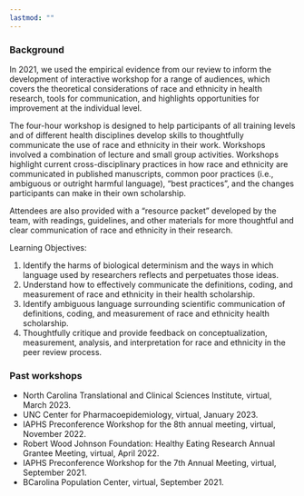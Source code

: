 ```yaml
---
lastmod: ""
---
```


### Background
In 2021, we used the empirical evidence from our review to inform the development of interactive workshop for a range of audiences, which covers the theoretical considerations of race and ethnicity in health research, tools for communication, and highlights opportunities for improvement at the individual level. 

The four-hour workshop is designed to help participants of all training levels and of different health disciplines develop skills to thoughtfully communicate the use of race and ethnicity in their work. Workshops involved a combination of lecture and small group activities. Workshops highlight current cross-disciplinary practices in how race and ethnicity are communicated in published manuscripts, common poor practices (i.e., ambiguous or outright harmful language), “best practices”, and the changes participants can make in their own scholarship. 

Attendees are also provided with a “resource packet” developed by the team, with readings, guidelines, and other materials for more thoughtful and clear communication of race and ethnicity in their research.

Learning Objectives: 
1. Identify the harms of biological determinism and the ways in which language used by researchers reflects and perpetuates those ideas.
2. Understand how to effectively communicate the definitions, coding, and measurement of race and ethnicity in their health scholarship.
3. Identify ambiguous language surrounding scientific communication of definitions, coding, and measurement of race and ethnicity health scholarship.
4. Thoughtfully critique and provide feedback on conceptualization, measurement, analysis, and interpretation for race and ethnicity in the peer review process.

### Past workshops
+ North Carolina Translational and Clinical Sciences Institute, virtual, March 2023.
+ UNC Center for Pharmacoepidemiology, virtual, January 2023. 
+ IAPHS Preconference Workshop for the 8th annual meeting, virtual, November 2022. 
+ Robert Wood Johnson Foundation: Healthy Eating Research Annual Grantee Meeting, virtual, April 2022. 
+ IAPHS Preconference Workshop for the 7th Annual Meeting, virtual, September 2021. 
+ BCarolina Population Center, virtual, September 2021. 


